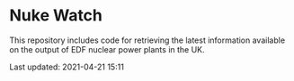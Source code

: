 # Nuke Watch

This repository includes code for retrieving the latest information available on the output of EDF nuclear power plants in the UK.

Last updated: 2021-04-21 15:11
